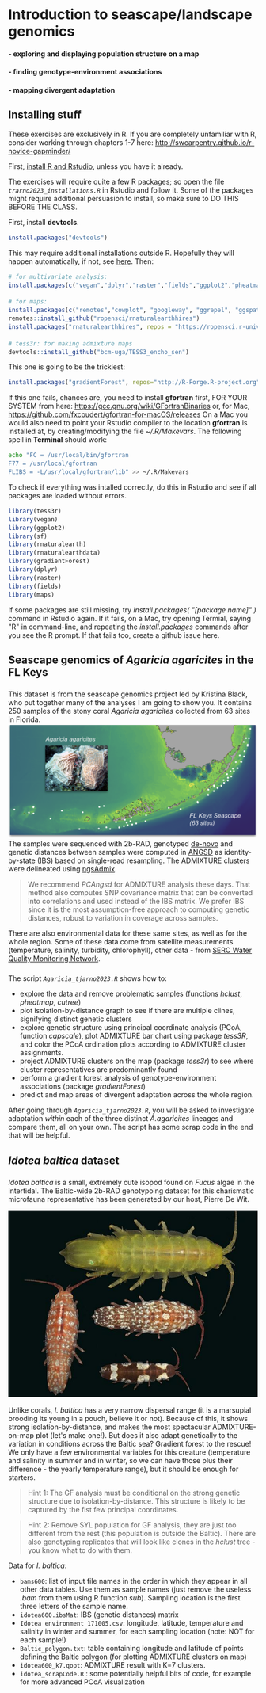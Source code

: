 # Introduction to seascape/landscape genomics
#### - exploring and displaying population structure on a map
#### - finding genotype-environment associations
#### - mapping divergent adaptation
####  

## Installing stuff

These exercises are exclusively in R. If you are completely unfamiliar with R, consider working through chapters 1-7 here: http://swcarpentry.github.io/r-novice-gapminder/

First, [install R and Rstudio](https://rstudio-education.github.io/hopr/starting.html), unless you have it already.

The exercises will require quite a few R packages; so open the file *`trarno2023_installations.R`* in Rstudio and follow it. Some of the packages might require additional persuasion to install, so make sure to DO THIS BEFORE THE CLASS.

First, install **devtools**. 
```R
install.packages("devtools")
```
This may require additional installations outside R. Hopefully they will happen automatically, if not, see [here](https://www.r-project.org/nosvn/pandoc/devtools.html).
Then:
```R
# for multivariate analysis:
install.packages(c("vegan","dplyr","raster","fields","ggplot2","pheatmap"))

# for maps:
install.packages(c("remotes","cowplot", "googleway", "ggrepel", "ggspatial","libwgeom", "sf", "rnaturalearth", "rnaturalearthdata"))
remotes::install_github("ropensci/rnaturalearthhires")
install.packages("rnaturalearthhires", repos = "https://ropensci.r-universe.dev", type = "source")

# tess3r: for making admixture maps
devtools::install_github("bcm-uga/TESS3_encho_sen")
```
This one is going to be the trickiest:
```R
install.packages("gradientForest", repos="http://R-Forge.R-project.org")
```
If this one fails, chances are, you need to install **gfortran** first, FOR YOUR SYSTEM from here:
https://gcc.gnu.org/wiki/GFortranBinaries or, for Mac, https://github.com/fxcoudert/gfortran-for-macOS/releases
On a Mac you would also need to point your Rstudio compiler to the location **gfortran** is installed at, by creating/modifying the file *~/.R/Makevars*. The following spell in **Terminal** should work:
```sh
echo "FC = /usr/local/bin/gfortran
F77 = /usr/local/gfortran
FLIBS = -L/usr/local/gfortran/lib" >> ~/.R/Makevars
```
To check if everything was intalled correctly, do this in Rstudio and see if all packages are loaded without errors.

```R
library(tess3r)
library(vegan)
library(ggplot2)
library(sf)      
library(rnaturalearth)
library(rnaturalearthdata)
library(gradientForest)
library(dplyr)
library(raster)
library(fields)
library(maps)
```
If some packages are still missing, try *install.packages( "[package name]" )* command in Rstudio again. If it fails, on a Mac, try opening Termial, saying "R" in command-line, and repeating the *install.packages* commands after you see the R prompt. If that fails too, create a github issue here.

## Seascape genomics of *Agaricia agaricites* in the FL Keys
###
This dataset is from the seascape genomics project led by Kristina Black, who put together many of the analyses I am going to show you. It contains 250 samples of the stony coral *Agaricia agaricites* collected from 63 sites in Florida. 
![Keys seascape](FL_seascape_agaricia.png)
The samples were sequenced with 2b-RAD, genotyped [de-novo](https://github.com/z0on/2bRAD_denovo) and genetic distances between samples were computed in [ANGSD](http://www.popgen.dk/angsd/index.php/ANGSD) as identity-by-state (IBS) based on single-read resampling. The ADMIXTURE clusters were delineated using [ngsAdmix](http://www.popgen.dk/software/index.php/NgsAdmix).

>We recommend *PCAngsd* for ADMIXTURE analysis these days. That method also computes SNP covariance matrix that can be converted into correlations and used instead of the IBS matrix. We prefer IBS since it is the most assumption-free approach to computing genetic distances, robust to variation in coverage across samples.

There are also environmental data for these same sites, as well as for the whole region. Some of these data come from satellite measurements (temperature, salinity, turbidity, chlorophyll), other data - from [SERC Water Quality Monitoring Network](http://serc.fiu.edu/wqmnetwork/).
###
The script *`Agaricia_tjarno2023.R`* shows how to:
- explore the data and remove problematic samples (functions *hclust*, *pheatmap*, *cutree*)
- plot isolation-by-distance graph to see if there are multiple clines, signifying distinct genetic clusters
- explore genetic structure using principal coordinate analysis (PCoA, function *capscale*), plot ADMIXTURE bar chart using package *tess3R*, and color the PCoA ordination plots according to ADMIXTURE cluster assignments.
- project ADMIXTURE clusters on the map (package *tess3r*) to see where cluster representatives are predominantly found
- perform a gradient forest analysis of genotype-environment associations (package *gradientForest*)
- predict and map areas of divergent adaptation across the whole region.

After going through *`Agaricia_tjarno2023.R`*, you will be asked to investigate adaptation *within* each of the three distinct *A.agaricites* lineages and compare them, all on your own. The script has some scrap code in the end that will be helpful.

## *Idotea baltica* dataset
###
*Idotea baltica* is a small, extremely cute isopod found on *Fucus* algae in the intertidal. The Baltic-wide 2b-RAD genotypoing dataset for this charismatic microfauna representative has been generated by our host, Pierre De Wit. 

![*Idotea baltica*](isopoda_idotea_balthica_01-10-15_1.jpg)

Unlike corals, *I. baltica* has a very narrow dispersal range (it is a marsupial brooding its young in a pouch, believe it or not). Because of this, it shows strong isolation-by-distance, and makes the most spectacular ADMIXTURE-on-map plot (let's make one!). But does it also adapt genetically to the variation in conditions across the Baltic sea? Gradient forest to the rescue! We only have a few environmental variables for this creature (temperature and salinity in summer and in winter, so we can have those plus their difference - the yearly temperature range), but it should be enough for starters.

> Hint 1: The GF analysis must be conditional on the strong genetic structure due to isolation-by-distance. This structure is likely to be captured by the fist few principal coordinates.

>Hint 2: Remove SYL population for GF analysis, they are just too different from the rest (this population is outside the Baltic). There are also genotyping replicates that will look like clones in the *hclust* tree - you know what to do with them.

Data for *I. baltica*:
- `bams600`: list of input file names in the order in which they appear in all other data tables. Use them as sample names (just remove the useless *.bam* from them using R function *sub*). Sampling location is the first three letters of the sample name.
- `idotea600.ibsMat`: IBS (genetic distances) matrix
- `Idotea environment 171005.csv`: longitude, latitude, temperature and salinity in winter and summer, for each sampling location (note: NOT for each sample!)
- `Baltic_polygon.txt`: table containing longitude and latitude of points defining the Baltic polygon (for plotting ADMIXTURE clusters on map)
- `idotea600_k7.qopt`: ADMIXTURE result with K=7 clusters.
- `idotea_scrapCode.R` : some potentially helpful bits of code, for example for more advanced PCoA visualization

